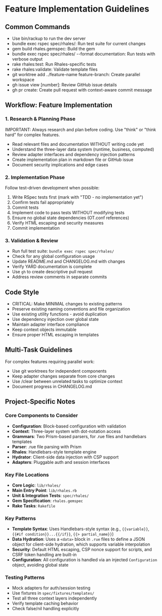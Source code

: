 # Feature Implementation Guidelines

## Common Commands
- Use bin/rackup to run the dev server
- bundle exec rspec spec/rhales/: Run test suite for current changes
- gem build rhales.gemspec: Build the gem
- bundle exec rspec spec/rhales/ --format documentation: Run tests with verbose output
- rake rhales:test: Run Rhales-specific tests
- rake rhales:validate: Validate template files
- git worktree add ../feature-name feature-branch: Create parallel workspace
- gh issue view [number]: Review GitHub issue details
- gh pr create: Create pull request with context-aware commit message

## Workflow: Feature Implementation

### 1. Research & Planning Phase
IMPORTANT: Always research and plan before coding. Use "think" or "think hard" for complex features.

- Read relevant files and documentation WITHOUT writing code yet
- Understand the three-layer data system (runtime, business, computed)
- Review adapter interfaces and dependency injection patterns
- Create implementation plan in markdown file or GitHub issue
- Document security implications and edge cases

### 2. Implementation Phase
Follow test-driven development when possible:

1. Write RSpec tests first (mark with "TDD - no implementation yet")
2. Confirm tests fail appropriately
3. Commit tests
4. Implement code to pass tests WITHOUT modifying tests
5. Ensure no global state dependencies (OT.conf references)
6. Verify HTML escaping and security measures
7. Commit implementation

### 3. Validation & Review
- Run full test suite: `bundle exec rspec spec/rhales/`
- Check for any global configuration usage
- Update README.md and CHANGELOG.md with changes
- Verify YARD documentation is complete
- Use `gh` to create descriptive pull request
- Address review comments in separate commits

## Code Style
- CRITICAL: Make MINIMAL changes to existing patterns
- Preserve existing naming conventions and file organization
- Use existing utility functions - avoid duplication
- Use dependency injection over global state
- Maintain adapter interface compliance
- Keep context objects immutable
- Ensure proper HTML escaping in templates

## Multi-Task Guidelines
For complex features requiring parallel work:
- Use git worktrees for independent components
- Keep adapter changes separate from core changes
- Use /clear between unrelated tasks to optimize context
- Document progress in CHANGELOG.md

## Project-Specific Notes

### Core Components to Consider
- **Configuration**: Block-based configuration with validation
- **Context**: Three-layer system with dot-notation access
- **Grammars**: Two Prism-based parsers, for .rue files and handlebars templates
- **Parser**: .rue file parsing with Prism
- **Rhales**: Handlebars-style template engine
- **Hydrator**: Client-side data injection with CSP support
- **Adapters**: Pluggable auth and session interfaces


### Key File Locations
- **Core Logic**: `lib/rhales/`
- **Main Entry Point**: `lib/rhales.rb`
- **Unit & Integration Tests**: `spec/rhales/`
- **Gem Specification**: `rhales.gemspec`
- **Rake Tasks**: `Rakefile`

### Key Patterns
- **Template Syntax**: Uses Handlebars-style syntax (e.g., `{{variable}}`, `{{#if condition}}...{{/if}}`, `{{> partial_name}}`)
- **Data Hydration**: Uses a `<data>` block in `.rue` files to define a JSON object for client-side hydration, which supports variable interpolation
- **Security**: Default HTML escaping, CSP nonce support for scripts, and CSRF token handling are built-in
- **Configuration**: All configuration is handled via an injected `Configuration` object, avoiding global state

### Testing Patterns
- Mock adapters for auth/session testing
- Use fixtures in `spec/fixtures/templates/`
- Test all three context layers independently
- Verify template caching behavior
- Check false/nil handling explicitly
